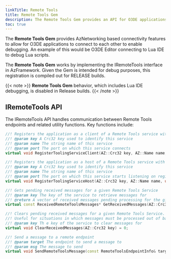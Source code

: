 ```yaml
---
linkTitle: Remote Tools
title: Remote Tools Gem
description: The Remote Tools Gem provides an API for O3DE applications to connect to each other for debugging purposes.
toc: true
---
```


The **Remote Tools Gem** provides AzNetworking based connectivity features to allow for O3DE applications to connect to each other to enable debugging. An example of this would be O3DE Editor connecting to Lua IDE to debug Lua scripts.

The **Remote Tools Gem** works by implementing the IRemoteTools interface in AzFramework. Given the Gem is intended for debug purposes, this registration is compiled out for RELEASE builds.

{{< note >}}
**Remote Tools Gem** behavior, which includes Lua IDE debugging, is disabled in Release builds.
{{< /note >}}

## IRemoteTools API

The IRemoteTools API handles communication between Remote Tools endpoints and related utility functions. Key functions include:

```cpp
//! Registers the application as a client of a Remote Tools service with a pre-defined key, name and target port
//! @param key A Crc32 key used to identify this service
//! @param name The string name of this service
//! @param port The port on which this service connects
virtual void RegisterToolingServiceClient(AZ::Crc32 key, AZ::Name name, uint16_t port) = 0;
```

```cpp
//! Registers the application as a host of a Remote Tools service with a pre-defined key, name and target port
//! @param key A Crc32 key used to identify this service
//! @param name The string name of this service
//! @param port The port on which this service starts listening on registration
virtual void RegisterToolingServiceHost(AZ::Crc32 key, AZ::Name name, uint16_t port) = 0;
```

```cpp
//! Gets pending received messages for a given Remote Tools Service
//! @param key The key of the service to retrieve messages for
//! @return A vector of received messages pending processing for the given service
virtual const ReceivedRemoteToolsMessages* GetReceivedMessages(AZ::Crc32 key) const = 0;
```

```cpp
//! Clears pending received messages for a given Remote Tools Service.
//! Useful for situations in which messages must be processed out of band.
//! @param key Th e key of the service to clear messages for
virtual void ClearReceivedMessages(AZ::Crc32 key) = 0;
```

```cpp
//! Send a message to a remote endpoint
//! @param target The endpoint to send a message to
//! @param msg The message to send
virtual void SendRemoteToolsMessage(const RemoteToolsEndpointInfo& target, const RemoteToolsMessage& msg) = 0;
```